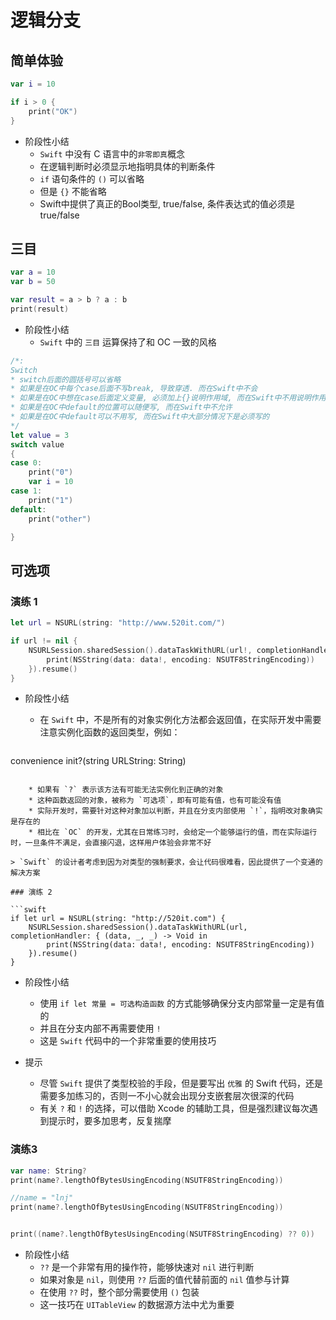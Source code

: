 # 逻辑分支

## 简单体验

```swift
var i = 10

if i > 0 {
    print("OK")
}
```

* 阶段性小结
    * `Swift` 中没有 C 语言中的`非零即真`概念
    * 在逻辑判断时必须显示地指明具体的判断条件
    * `if` 语句条件的 `()` 可以省略
    * 但是 `{}` 不能省略
    * Swift中提供了真正的Bool类型, true/false, 条件表达式的值必须是true/false

## 三目

```swift
var a = 10
var b = 50

var result = a > b ? a : b
print(result)
```

* 阶段性小结
    * `Swift` 中的 `三目` 运算保持了和 OC 一致的风格

```swift
/*:
Switch
* switch后面的圆括号可以省略
* 如果是在OC中每个case后面不写break, 导致穿透. 而在Swift中不会
* 如果是在OC中想在case后面定义变量, 必须加上{}说明作用域, 而在Swift中不用说明作用域
* 如果是在OC中default的位置可以随便写, 而在Swift中不允许
* 如果是在OC中default可以不用写, 而在Swift中大部分情况下是必须写的
*/
let value = 3
switch value
{
case 0:
    print("0")
    var i = 10
case 1:
    print("1")
default:
    print("other")

}
```
## 可选项

### 演练 1

```swift
let url = NSURL(string: "http://www.520it.com/")

if url != nil {
    NSURLSession.sharedSession().dataTaskWithURL(url!, completionHandler: { (data, _, _) -> Void in
        print(NSString(data: data!, encoding: NSUTF8StringEncoding))
    }).resume()
}
```

* 阶段性小结
    * 在 `Swift` 中，不是所有的对象实例化方法都会返回值，在实际开发中需要注意实例化函数的返回类型，例如：

    ```swift
convenience init?(string URLString: String)
```

    * 如果有 `?` 表示该方法有可能无法实例化到正确的对象
    * 这种函数返回的对象，被称为 `可选项`，即有可能有值，也有可能没有值
    * 实际开发时，需要针对这种对象加以判断，并且在分支内部使用 `!`，指明改对象确实是存在的
    * 相比在 `OC` 的开发，尤其在日常练习时，会给定一个能够运行的值，而在实际运行时，一旦条件不满足，会直接闪退，这样用户体验会非常不好

> `Swift` 的设计者考虑到因为对类型的强制要求，会让代码很难看，因此提供了一个变通的解决方案

### 演练 2

```swift
if let url = NSURL(string: "http://520it.com") {
    NSURLSession.sharedSession().dataTaskWithURL(url, completionHandler: { (data, _, _) -> Void in
        print(NSString(data: data!, encoding: NSUTF8StringEncoding))
    }).resume()
}
```

* 阶段性小结
    * 使用 `if let 常量 = 可选构造函数` 的方式能够确保分支内部常量一定是有值的
    * 并且在分支内部不再需要使用 `!`
    * 这是 `Swift` 代码中的一个非常重要的使用技巧

* 提示
    * 尽管 `Swift` 提供了类型校验的手段，但是要写出 `优雅` 的 Swift 代码，还是需要多加练习的，否则一不小心就会出现分支嵌套层次很深的代码
    * 有关 `?` 和 `!` 的选择，可以借助 Xcode 的辅助工具，但是强烈建议每次遇到提示时，要多加思考，反复揣摩

### 演练3

```swift
var name: String?
print(name?.lengthOfBytesUsingEncoding(NSUTF8StringEncoding))

//name = "lnj"
print(name?.lengthOfBytesUsingEncoding(NSUTF8StringEncoding))


print((name?.lengthOfBytesUsingEncoding(NSUTF8StringEncoding) ?? 0))
```

* 阶段性小结
    * `??` 是一个非常有用的操作符，能够快速对 `nil` 进行判断
    * 如果对象是 `nil`，则使用 `??` 后面的值代替前面的 `nil` 值参与计算
    * 在使用 `??` 时，整个部分需要使用 `()` 包装
    * 这一技巧在 `UITableView` 的数据源方法中尤为重要

